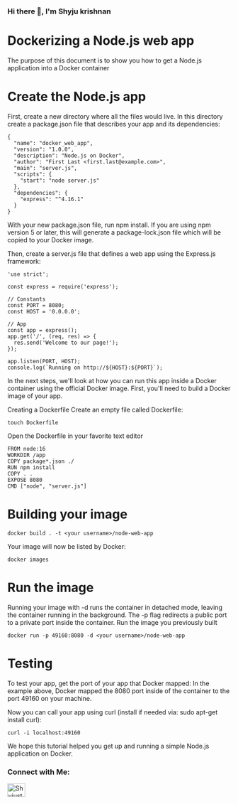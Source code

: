 ### Hi there 👋, I'm Shyju krishnan

# Dockerizing a Node.js web app

The purpose of this document is to show you how to get a Node.js application into a Docker container
# Create the Node.js app
First, create a new directory where all the files would live. In this directory create a package.json file that describes your app and its dependencies:

```
{
  "name": "docker_web_app",
  "version": "1.0.0",
  "description": "Node.js on Docker",
  "author": "First Last <first.last@example.com>",
  "main": "server.js",
  "scripts": {
    "start": "node server.js"
  },
  "dependencies": {
    "express": "^4.16.1"
  }
}
```

With your new package.json file, run npm install. If you are using npm version 5 or later, this will generate a package-lock.json file which will be copied to your Docker image.

Then, create a server.js file that defines a web app using the Express.js framework:
```
'use strict';

const express = require('express');

// Constants
const PORT = 8080;
const HOST = '0.0.0.0';

// App
const app = express();
app.get('/', (req, res) => {
  res.send('Welcome to our page!');
});

app.listen(PORT, HOST);
console.log(`Running on http://${HOST}:${PORT}`);
```
In the next steps, we'll look at how you can run this app inside a Docker container using the official Docker image. First, you'll need to build a Docker image of your app.

Creating a Dockerfile
Create an empty file called Dockerfile:
```
touch Dockerfile
```
Open the Dockerfile in your favorite text editor

```
FROM node:16
WORKDIR /app
COPY package*.json ./
RUN npm install
COPY . .
EXPOSE 8080
CMD ["node", "server.js"]
```

# Building your image

```
docker build . -t <your username>/node-web-app
```
Your image will now be listed by Docker:
```
docker images
```
# Run the image
Running your image with -d runs the container in detached mode, leaving the container running in the background. The -p flag redirects a public port to a private port inside the container. Run the image you previously built

```
docker run -p 49160:8080 -d <your username>/node-web-app
```

# Testing 
To test your app, get the port of your app that Docker mapped:
In the example above, Docker mapped the 8080 port inside of the container to the port 49160 on your machine.

Now you can call your app using curl (install if needed via: sudo apt-get install curl):

```
curl -i localhost:49160
```

We hope this tutorial helped you get up and running a simple Node.js application on Docker.

<h3 align="left">Connect with Me:</h3>
<a href="https://linkedin.com/in/shyjustack" target="blank"><img align="center" src="https://raw.githubusercontent.com/rahuldkjain/github-profile-readme-generator/master/src/images/icons/Social/linked-in-alt.svg" alt="Shyjustack" height="30" width="40" /></a>
